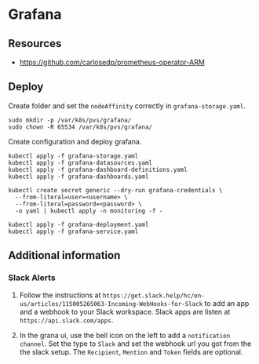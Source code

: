 # Grafana

## Resources

 * https://github.com/carlosedp/prometheus-operator-ARM

## Deploy

Create folder and set the `nodeAffinity` correctly in `grafana-storage.yaml`.

```
sudo mkdir -p /var/k8s/pvs/grafana/
sudo chown -R 65534 /var/k8s/pvs/grafana/
```

Create configuration and deploy grafana.

```
kubectl apply -f grafana-storage.yaml
kubectl apply -f grafana-datasources.yaml
kubectl apply -f grafana-dashboard-definitions.yaml
kubectl apply -f grafana-dashboards.yaml

kubectl create secret generic --dry-run grafana-credentials \
  --from-literal=user=<username> \
  --from-literal=password=<password> \
  -o yaml | kubectl apply -n monitoring -f -

kubectl apply -f grafana-deployment.yaml
kubectl apply -f grafana-service.yaml
```

## Additional information

### Slack Alerts

 1. Follow the instructions at
    `https://get.slack.help/hc/en-us/articles/115005265063-Incoming-WebHooks-for-Slack`
    to add an app and a webhook to your Slack workspace. Slack apps are listen
    at `https://api.slack.com/apps`.

 2. In the grana ui, use the bell icon on the left to add a `notification channel`.
    Set the type to `Slack` and set the webhook url you got from the the slack
    setup. The `Recipient`, `Mention` and `Token` fields are optional.
